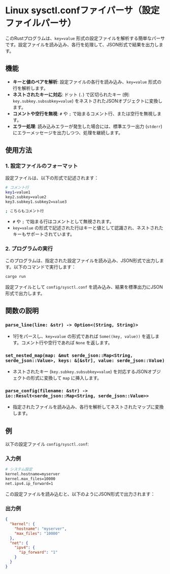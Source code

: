 # Linux sysctl.confファイパーサ（設定ファイルパーサ）

このRustプログラムは、`key=value` 形式の設定ファイルを解析する簡単なパーサです。設定ファイルを読み込み、各行を処理して、JSON形式で結果を出力します。

## 機能

- **キーと値のペアを解析**: 設定ファイルの各行を読み込み、`key=value` 形式の行を解析します。
- **ネストされたキーに対応**: ドット (`.`) で区切られたキー (例: `key.subkey.subsubkey=value`) をネストされたJSONオブジェクトに変換します。
- **コメントや空行を無視**: `#` や `;` で始まるコメント行、または空行を無視します。
- **エラー処理**: 読み込みエラーが発生した場合には、標準エラー出力 (`stderr`) にエラーメッセージを出力しつつ、処理を継続します。

## 使用方法

### 1. 設定ファイルのフォーマット

設定ファイルは、以下の形式で記述されます：

```bash
# コメント行
key1=value1
key2.subkey=value2
key3.subkey1.subkey2=value3

; こちらもコメント行
```

- `#` や `;` で始まる行はコメントとして無視されます。
- `key=value` の形式で記述された行はキーと値として認識され、ネストされたキーもサポートされています。

### 2. プログラムの実行

このプログラムは、指定された設定ファイルを読み込み、JSON形式で出力します。以下のコマンドで実行します：

```bash
cargo run
```

設定ファイルとして `config/sysctl.conf` を読み込み、結果を標準出力にJSON形式で出力します。


## 関数の説明

### `parse_line(line: &str) -> Option<(String, String)>`

- 1行をパースし、`key=value` の形式であれば `Some((key, value))` を返します。コメント行や空行であれば `None` を返します。

### `set_nested_map(map: &mut serde_json::Map<String, serde_json::Value>, keys: &[&str], value: serde_json::Value)`

- ネストされたキー (`key.subkey.subsubkey=value`) を対応するJSONオブジェクトの形式に変換して `map` に挿入します。

### `parse_config(filename: &str) -> io::Result<serde_json::Map<String, serde_json::Value>>`

- 指定されたファイルを読み込み、各行を解析してネストされたマップに変換します。

## 例

以下の設定ファイル `config/sysctl.conf`:
### 入力例
```bash
# システム設定
kernel.hostname=myserver
kernel.max_files=10000
net.ipv4.ip_forward=1
```

この設定ファイルを読み込むと、以下のようにJSON形式で出力されます：
### 出力例
```json
{
  "kernel": {
    "hostname": "myserver",
    "max_files": "10000"
  },
  "net": {
    "ipv4": {
      "ip_forward": "1"
    }
  }
}
```
